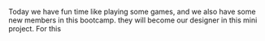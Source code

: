 Today we have fun time like playing some games, and we also have some new members in this bootcamp. they will become our designer in this mini project.
For this 
